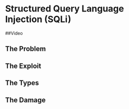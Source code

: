 # Structured Query Language Injection (SQLi)

##Video


## The Problem


## The Exploit


## The Types



## The Damage
